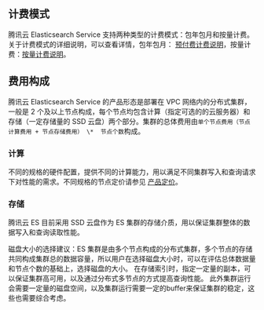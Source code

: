 ## 计费模式
腾讯云 Elasticsearch Service 支持两种类型的计费模式：包年包月和按量计费。
关于计费模式的详细说明，可以查看详情，包年包月： [预付费计费说明](https://cloud.tencent.com/document/product/555/9618)，按量计费：[按量计费说明](https://cloud.tencent.com/document/product/555/9618)。

## 费用构成
腾讯云 Elasticsearch Service 的产品形态是部署在 VPC 网络内的分布式集群，一般是 2 个及以上节点构成，每个节点均包含计算（指定可选的的云服务器）和存储（一定存储量的 SSD 云盘）两个部分。集群的总体费用由`单个节点费用（节点计算费用 + 节点存储费用） \*  节点个数`构成。

### 计算
不同的规格的硬件配置，提供不同的计算能力，用以满足不同集群写入和查询请求下对性能的需求。不同规格的节点定价请参见 [产品定价](/document/product/845/18376)。

### 存储
腾讯云 ES 目前采用 SSD 云盘作为 ES 集群的存储介质，用以保证集群整体的数据写入和查询读取性能。

磁盘大小的选择建议：ES 集群是由多个节点构成的分布式集群，多个节点的存储共同构成集群总的数据容量，所以用户在选择磁盘大小时，可以在评估总体数据量和节点个数的基础上，选择磁盘的大小。 
在存储索引时，指定一定量的副本，可以保证集群高可用，以及通过分布式多节点的方式提高查询性能。
此外集群运行会需要一定量的磁盘空间，以及集群运行需要一定的buffer来保证集群的稳定，这些也需要综合考虑。

